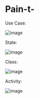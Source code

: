 # Pain-t-

Use Case:

![image](https://user-images.githubusercontent.com/103595125/203442680-78f5d10f-003d-4214-9b64-7dce2f3766d5.png)

State:

![image](https://user-images.githubusercontent.com/103595125/203442561-d9e16ac2-3068-4b17-b8e5-744173dc89c2.png)

Class:
 
![image](https://user-images.githubusercontent.com/103595125/203442582-cd824bb2-f11d-46c4-9121-65ed3d004023.png)

Activity:

![image](https://user-images.githubusercontent.com/103595125/203442600-36fda6a7-60d8-4f44-a99d-dc079a4391d3.png)

